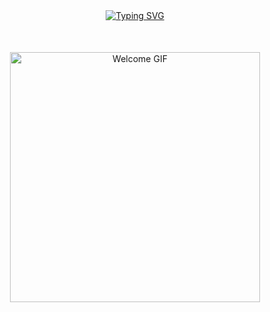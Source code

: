 <div align="center" style="margin-bottom: 50px;">
  <a href="https://git.io/typing-svg">
    <img src="https://readme-typing-svg.demolab.com?font=Courier+Prime&size=15&pause=2000&color=808080&center=true&vCenter=true&multiline=true&repeat=true&random=false&width=950&height=75&lines=Jangan+Memaksakan+hal+yang+tidak+bisa+kau+ubah+.;Business+/+Project:+contact@mhdarjunanta.info" alt="Typing SVG" />
  </a>
</div>

<div align="center" style="margin-top: 50px;">
  <img height="400" src="https://64.media.tumblr.com/3179fc326c295ea75d2b1949d81d91d5/tumblr_p1xydubn8K1s8yicyo1_540.gifv" alt="Welcome GIF" />
</div>
